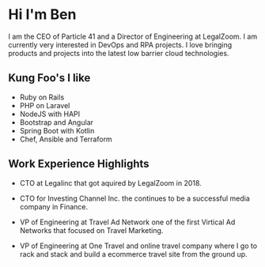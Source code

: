 # Hi I'm Ben

I am the CEO of Particle 41 and a Director of Engineering at LegalZoom. I am currently very interested in DevOps and RPA projects. I love bringing products and projects into the latest low barrier cloud technologies.  

## Kung Foo's I like 
- Ruby on Rails
- PHP on Laravel 
- NodeJS with HAPI
- Bootstrap and Angular
- Spring Boot with Kotlin
- Chef, Ansible and Terraform

## Work Experience Highlights
- CTO at Legalinc that got aquired by LegalZoom in 2018. 

- CTO for Investing Channel Inc. the continues to be a successful media company in Finance. 

- VP of Engineering at Travel Ad Network one of the first Virtical Ad Networks that focused on Travel Marketing. 

- VP of Engineering at One Travel and online travel company where I go to rack and stack and build a ecommerce travel site from the ground up. 


